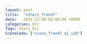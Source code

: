 ```yaml
---
layout: post
title:  "others_free97"
date:   2021-12-09 02:00:00 +0000
categories: Etc
Tags: Story Etc
SceneCode: ["scene_free97_q1_s20"]
---
```


